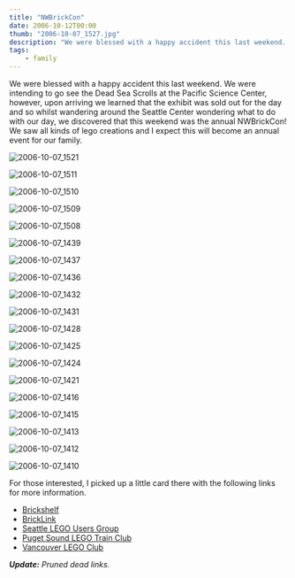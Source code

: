 ```yaml
---
title: "NWBrickCon"
date: 2006-10-12T00:00
thumb: "2006-10-07_1527.jpg"
description: "We were blessed with a happy accident this last weekend. We were intending..."
tags: 
    - family
---
```


We were blessed with a happy accident this last weekend. We were intending to go see the Dead Sea Scrolls at the Pacific Science Center, however, upon arriving we learned that the exhibit was sold out for the day and so whilst wandering around the Seattle Center wondering what to do with our day, we discovered that this weekend was the annual NWBrickCon! We saw all kinds of lego creations and I expect this will become an annual event for our family.

![2006-10-07_1521](/assets/img/2006-10-07_1521.jpg)

![2006-10-07_1511](/assets/img/2006-10-07_1511.jpg)

![2006-10-07_1510](/assets/img/2006-10-07_1510.jpg)

![2006-10-07_1509](/assets/img/2006-10-07_1509.jpg)

![2006-10-07_1508](/assets/img/2006-10-07_1508.jpg)

![2006-10-07_1439](/assets/img/2006-10-07_1439.jpg)

![2006-10-07_1437](/assets/img/2006-10-07_1437.jpg)

![2006-10-07_1436](/assets/img/2006-10-07_1436.jpg)

![2006-10-07_1432](/assets/img/2006-10-07_1432.jpg)

![2006-10-07_1431](/assets/img/2006-10-07_1431.jpg)

![2006-10-07_1428](/assets/img/2006-10-07_1428.jpg)

![2006-10-07_1425](/assets/img/2006-10-07_1425.jpg)

![2006-10-07_1424](/assets/img/2006-10-07_1424.jpg)

![2006-10-07_1421](/assets/img/2006-10-07_1421.jpg)

![2006-10-07_1416](/assets/img/2006-10-07_1416.jpg)

![2006-10-07_1415](/assets/img/2006-10-07_1415.jpg)

![2006-10-07_1413](/assets/img/2006-10-07_1413.jpg)

![2006-10-07_1412](/assets/img/2006-10-07_1412.jpg)

![2006-10-07_1410](/assets/img/2006-10-07_1410.jpg)

For those interested, I picked up a little card there with the following links for more information.

- [Brickshelf](http://www.brickshelf.com/)
- [BrickLink](http://www.bricklink.com/)
- [Seattle LEGO Users Group](http://sealug.org/)
- [Puget Sound LEGO Train Club](http://psltc.org/)
- [Vancouver LEGO Club](http://vlc.ca/)

_**Update:** Pruned dead links._

